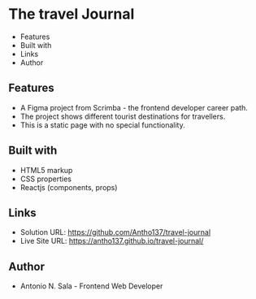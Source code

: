 # The travel Journal

- Features
- Built with
- Links
- Author

## Features

- A Figma project from Scrimba - the frontend developer career path.
- The project shows different tourist destinations for travellers.
- This is a static page with no special functionality.

## Built with

- HTML5 markup 
- CSS properties
- Reactjs (components, props)

## Links

- Solution URL: https://github.com/Antho137/travel-journal
- Live Site URL: https://antho137.github.io/travel-journal/

## Author

- Antonio N. Sala - Frontend Web Developer
